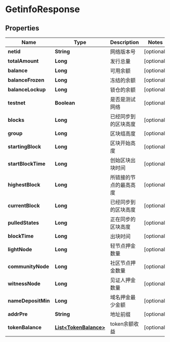 # GetinfoResponse

## Properties
Name | Type | Description | Notes
------------ | ------------- | ------------- | -------------
**netid** | **String** | 网络版本号 |  [optional]
**totalAmount** | **Long** | 发行总量 |  [optional]
**balance** | **Long** | 可用余额 |  [optional]
**balanceFrozen** | **Long** | 冻结的余额 |  [optional]
**balanceLockup** | **Long** | 锁仓的余额 |  [optional]
**testnet** | **Boolean** | 是否是测试网络 |  [optional]
**blocks** | **Long** | 已经同步到的区块高度 |  [optional]
**group** | **Long** | 区块组高度 |  [optional]
**startingBlock** | **Long** | 区块开始高度 |  [optional]
**startBlockTime** | **Long** | 创始区块出块时间 |  [optional]
**highestBlock** | **Long** | 所链接的节点的最高高度 |  [optional]
**currentBlock** | **Long** | 已经同步到的区块高度 |  [optional]
**pulledStates** | **Long** | 正在同步的区块高度 |  [optional]
**blockTime** | **Long** | 出块时间 |  [optional]
**lightNode** | **Long** | 轻节点押金数量 |  [optional]
**communityNode** | **Long** | 社区节点押金数量 |  [optional]
**witnessNode** | **Long** | 见证人押金数量 |  [optional]
**nameDepositMin** | **Long** | 域名押金最少金额 |  [optional]
**addrPre** | **String** | 地址前缀 |  [optional]
**tokenBalance** | [**List&lt;TokenBalance&gt;**](TokenBalance.md) | token余额收益 |  [optional]

